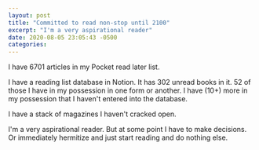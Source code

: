 ```yaml
---
layout: post
title: "Committed to read non-stop until 2100"
excerpt: "I'm a very aspirational reader"
date: 2020-08-05 23:05:43 -0500
categories: 
---
```


I have 6701 articles in my Pocket read later list.

I have a reading list database in Notion. It has 302 unread books in it. 52 of those I have in my possession in one form or another. I have (10+) more in my possession that I haven't entered into the database.

I have a stack of magazines I haven't cracked open.

I'm a very aspirational reader. But at some point I have to make decisions. Or immediately hermitize and just start reading and do nothing else.